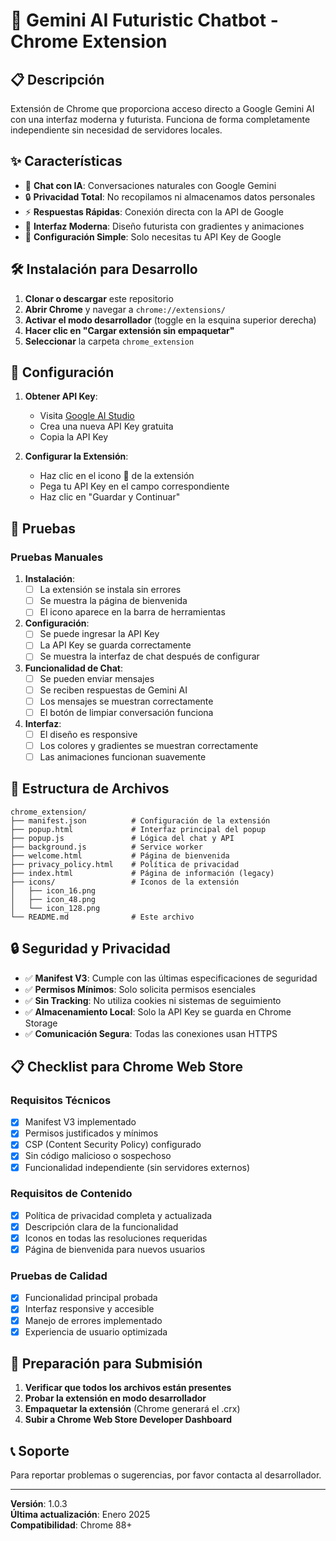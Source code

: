 # 🚀 Gemini AI Futuristic Chatbot - Chrome Extension

## 📋 Descripción

Extensión de Chrome que proporciona acceso directo a Google Gemini AI con una interfaz moderna y futurista. Funciona de forma completamente independiente sin necesidad de servidores locales.

## ✨ Características

- 🤖 **Chat con IA**: Conversaciones naturales con Google Gemini
- 🔒 **Privacidad Total**: No recopilamos ni almacenamos datos personales
- ⚡ **Respuestas Rápidas**: Conexión directa con la API de Google
- 🎨 **Interfaz Moderna**: Diseño futurista con gradientes y animaciones
- 🔑 **Configuración Simple**: Solo necesitas tu API Key de Google

## 🛠️ Instalación para Desarrollo

1. **Clonar o descargar** este repositorio
2. **Abrir Chrome** y navegar a `chrome://extensions/`
3. **Activar el modo desarrollador** (toggle en la esquina superior derecha)
4. **Hacer clic en "Cargar extensión sin empaquetar"**
5. **Seleccionar** la carpeta `chrome_extension`

## 🔑 Configuración

1. **Obtener API Key**:
   - Visita [Google AI Studio](https://makersuite.google.com/app/apikey)
   - Crea una nueva API Key gratuita
   - Copia la API Key

2. **Configurar la Extensión**:
   - Haz clic en el icono 🚀 de la extensión
   - Pega tu API Key en el campo correspondiente
   - Haz clic en "Guardar y Continuar"

## 🧪 Pruebas

### Pruebas Manuales

1. **Instalación**:
   - [ ] La extensión se instala sin errores
   - [ ] Se muestra la página de bienvenida
   - [ ] El icono aparece en la barra de herramientas

2. **Configuración**:
   - [ ] Se puede ingresar la API Key
   - [ ] La API Key se guarda correctamente
   - [ ] Se muestra la interfaz de chat después de configurar

3. **Funcionalidad de Chat**:
   - [ ] Se pueden enviar mensajes
   - [ ] Se reciben respuestas de Gemini AI
   - [ ] Los mensajes se muestran correctamente
   - [ ] El botón de limpiar conversación funciona

4. **Interfaz**:
   - [ ] El diseño es responsive
   - [ ] Los colores y gradientes se muestran correctamente
   - [ ] Las animaciones funcionan suavemente

## 📁 Estructura de Archivos

```text
chrome_extension/
├── manifest.json          # Configuración de la extensión
├── popup.html             # Interfaz principal del popup
├── popup.js               # Lógica del chat y API
├── background.js          # Service worker
├── welcome.html           # Página de bienvenida
├── privacy_policy.html    # Política de privacidad
├── index.html             # Página de información (legacy)
├── icons/                 # Iconos de la extensión
│   ├── icon_16.png
│   ├── icon_48.png
│   └── icon_128.png
└── README.md              # Este archivo
```

## 🔒 Seguridad y Privacidad

- ✅ **Manifest V3**: Cumple con las últimas especificaciones de seguridad
- ✅ **Permisos Mínimos**: Solo solicita permisos esenciales
- ✅ **Sin Tracking**: No utiliza cookies ni sistemas de seguimiento
- ✅ **Almacenamiento Local**: Solo la API Key se guarda en Chrome Storage
- ✅ **Comunicación Segura**: Todas las conexiones usan HTTPS

## 📋 Checklist para Chrome Web Store

### Requisitos Técnicos

- [x] Manifest V3 implementado
- [x] Permisos justificados y mínimos
- [x] CSP (Content Security Policy) configurado
- [x] Sin código malicioso o sospechoso
- [x] Funcionalidad independiente (sin servidores externos)

### Requisitos de Contenido

- [x] Política de privacidad completa y actualizada
- [x] Descripción clara de la funcionalidad
- [x] Iconos en todas las resoluciones requeridas
- [x] Página de bienvenida para nuevos usuarios

### Pruebas de Calidad

- [x] Funcionalidad principal probada
- [x] Interfaz responsive y accesible
- [x] Manejo de errores implementado
- [x] Experiencia de usuario optimizada

## 🚀 Preparación para Submisión

1. **Verificar que todos los archivos están presentes**
2. **Probar la extensión en modo desarrollador**
3. **Empaquetar la extensión** (Chrome generará el .crx)
4. **Subir a Chrome Web Store Developer Dashboard**

## 📞 Soporte

Para reportar problemas o sugerencias, por favor contacta al desarrollador.

---

**Versión**: 1.0.3  
**Última actualización**: Enero 2025  
**Compatibilidad**: Chrome 88+
